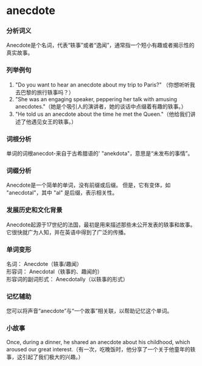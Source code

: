 # anecdote

### 分析词义

  

Anecdote是个名词，代表“轶事”或者“逸闻”，通常指一个短小有趣或者揭示性的真实故事。

  

### 列举例句

  

1.  "Do you want to hear an anecdote about my trip to Paris?" （你想听听我去巴黎的旅行轶事吗？）
2.  "She was an engaging speaker, peppering her talk with amusing anecdotes."（她是个吸引人的演讲者，她的谈话中点缀着有趣的轶事。）
3.  "He told us an anecdote about the time he met the Queen."（他给我们讲述了他遇见女王的轶事。）

  

### 词根分析

  

单词的词根anecdot-来自于古希腊语的' "anekdota"，意思是“未发布的事情”。

  

### 词缀分析

  

Anecdote是一个简单的单词，没有前缀或后缀。 但是，它有变体，如 "anecdotal"，其中 "al" 是后缀，表示相关性。

  

### 发展历史和文化背景

  

Anecdote起源于17世纪的法国，最初是用来描述那些未公开发表的轶事和故事。 它很快就广为人知，并在英语中得到了广泛的传播。

  

### 单词变形

  

名词： Anecdote（轶事/趣闻）  
形容词： Anecdotal（轶事的、趣闻的）  
形容词的副词形式： Anecdotally（以轶事的形式）

  

### 记忆辅助

  

您可以将声音“anecdote”与“一个故事”相关联，以帮助记忆这个单词。

  

### 小故事

  

Once, during a dinner, he shared an anecdote about his childhood, which aroused our great interest.（有一次，吃晚饭时，他分享了一个关于他童年的轶事，这引起了我们极大的兴趣。）

